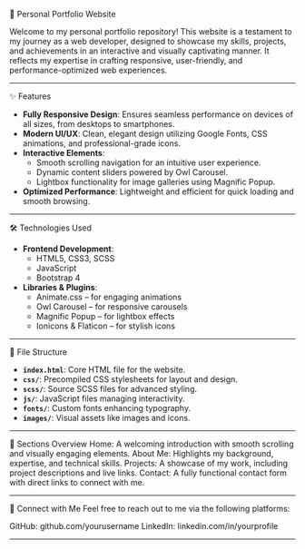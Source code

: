   🌟 Personal Portfolio Website

Welcome to my personal portfolio repository! This website is a testament to my journey as a web developer, designed to showcase my skills, projects, and achievements in an interactive and visually captivating manner. It reflects my expertise in crafting responsive, user-friendly, and performance-optimized web experiences.  

---

  ✨ Features  

- **Fully Responsive Design**: Ensures seamless performance on devices of all sizes, from desktops to smartphones.  
- **Modern UI/UX**: Clean, elegant design utilizing Google Fonts, CSS animations, and professional-grade icons.  
- **Interactive Elements**:  
  - Smooth scrolling navigation for an intuitive user experience.  
  - Dynamic content sliders powered by Owl Carousel.  
  - Lightbox functionality for image galleries using Magnific Popup.  
- **Optimized Performance**: Lightweight and efficient for quick loading and smooth browsing.  

---

  🛠️ Technologies Used  

- **Frontend Development**:  
  - HTML5, CSS3, SCSS  
  - JavaScript  
  - Bootstrap 4  
- **Libraries & Plugins**:  
  - Animate.css – for engaging animations  
  - Owl Carousel – for responsive carousels  
  - Magnific Popup – for lightbox effects  
  - Ionicons & Flaticon – for stylish icons  

---

   📁 File Structure  

- **`index.html`**: Core HTML file for the website.  
- **`css/`**: Precompiled CSS stylesheets for layout and design.  
- **`scss/`**: Source SCSS files for advanced styling.  
- **`js/`**: JavaScript files managing interactivity.  
- **`fonts/`**: Custom fonts enhancing typography.  
- **`images/`**: Visual assets like images and icons.

---

📜 Sections Overview
  Home: A welcoming introduction with smooth scrolling and visually engaging elements.
  About Me: Highlights my background, expertise, and technical skills.
  Projects: A showcase of my work, including project descriptions and live links.
  Contact: A fully functional contact form with direct links to connect with me.
  
---

  🤝 Connect with Me
Feel free to reach out to me via the following platforms:

GitHub: github.com/yourusername
LinkedIn: linkedin.com/in/yourprofile

---

